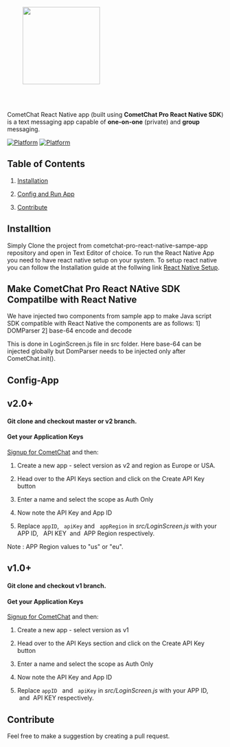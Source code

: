 <div style="width:100%">
<div style="width:100%">
	<div style="width:50%; display:inline-block">
		<p align="center">
		<img align="center" width="180" height="180" alt="" src="https://github.com/cometchat-pro/ios-swift-chat-app/blob/master/Screenshots/CometChat%20Logo.png">	
		</p>	
	</div>	
</div>
</br>
</br>
</div>

CometChat React Native app (built using **CometChat Pro React Native SDK**) is a text messaging app capable of **one-on-one** (private) and **group** messaging. 

[![Platform](https://img.shields.io/badge/Platform-React--Native-green.svg)](#)      [![Platform](https://img.shields.io/badge/Language-JavaScript-yellowgreen.svg)](#)

## Table of Contents

1. [Installation ](#installtion)

2. [Config and Run App](#Config-App)

3. [Contribute](#contribute)


## Installtion

   Simply Clone the project from cometchat-pro-react-native-sampe-app repository and open in Text Editor of choice. To run the React Native App you need to have react native setup on your system. To setup react native you can follow the Installation guide at the follwing link [React Native Setup](https://facebook.github.io/react-native/docs/getting-started).


## Make CometChat Pro React NAtive SDK Compatilbe with React Native

We have injected two components from sample app to make Java script SDK compatible with React Native the components are as follows:
1] DOMParser
2] base-64 encode and decode

This is done in LoginScreen.js file in src folder. Here base-64 can be injected globally but DomParser needs to be injected only after CometChat.init().

## Config-App


<h2> v2.0+ </h2>
<h4>
	Git clone and checkout master or v2 branch.
</h4>
<h4>Get your Application Keys</h4>
<a href="https://app.cometchat.io/" target="_blank">Signup for CometChat</a> and then:

1. Create a new app - select version as v2 and region as Europe or USA.

2. Head over to the API Keys section and click on the Create API Key button

3. Enter a name and select the scope as Auth Only

4. Now note the API Key and App ID

5. Replace  `appID`, &nbsp; `apiKey` and &nbsp; `appRegion` in *src/LoginScreen.js* with your APP ID, &nbsp; API KEY &nbsp;and&nbsp; APP Region respectively.<br/>

Note : APP Region values to "us" or "eu".

<h2> v1.0+ </h2>

<h4>
        Git clone and checkout v1 branch.
</h4>

<h4>Get your Application Keys</h4>

  <a href="https://app.cometchat.io/" target="_blank">Signup for CometChat</a> and then:

  1. Create a new app - select version as v1

  2. Head over to the API Keys section and click on the Create API Key button<br/>

  3. Enter a name and select the scope as Auth Only<br/>

  4. Now note the API Key and App ID<br/>

  5. Replace  `appID` &nbsp; and &nbsp; `apiKey` in *src/LoginScreen.js* with your APP ID, &nbsp;and&nbsp; API KEY respectively.<br/>
       
## Contribute
   
   Feel free to make a suggestion by creating a pull request.
   
